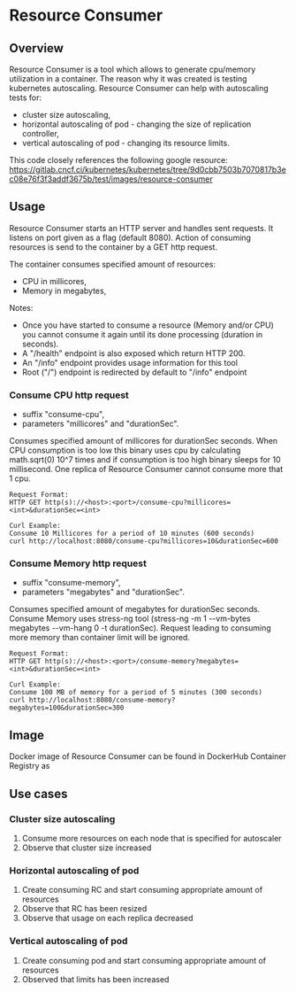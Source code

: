 # Resource Consumer

## Overview
Resource Consumer is a tool which allows to generate cpu/memory utilization in a container.
The reason why it was created is testing kubernetes autoscaling.
Resource Consumer can help with autoscaling tests for:
- cluster size autoscaling,
- horizontal autoscaling of pod - changing the size of replication controller,
- vertical autoscaling of pod - changing its resource limits.

This code closely references the following google resource:  
https://gitlab.cncf.ci/kubernetes/kubernetes/tree/9d0cbb7503b7070817b3ec08e76f3f3addf3675b/test/images/resource-consumer

## Usage
Resource Consumer starts an HTTP server and handles sent requests.
It listens on port given as a flag (default 8080).
Action of consuming resources is send to the container by a GET http request.

The container consumes specified amount of resources:
- CPU in millicores,
- Memory in megabytes,

Notes:
- Once you have started to consume a resource (Memory and/or CPU) you cannot consume it again until its done processing (duration in seconds).
- A "/health" endpoint is also exposed which return HTTP 200.
- An "/info" endpoint provides usage information for this tool
- Root ("/") endpoint is redirected by default to "/info" endpoint

### Consume CPU http request
- suffix "consume-cpu",
- parameters "millicores" and "durationSec".

Consumes specified amount of millicores for durationSec seconds.
When CPU consumption is too low this binary uses cpu by calculating math.sqrt(0) 10^7 times and if consumption is too high binary sleeps for 10 millisecond.
One replica of Resource Consumer cannot consume more that 1 cpu.

```console
Request Format:
HTTP GET http(s)://<host>:<port>/consume-cpu?millicores=<int>&durationSec=<int>

Curl Example:  
Consume 10 Millicores for a period of 10 minutes (600 seconds)  
curl http://localhost:8080/consume-cpu?millicores=10&durationSec=600
```

### Consume Memory http request
- suffix "consume-memory",
- parameters "megabytes" and "durationSec".

Consumes specified amount of megabytes for durationSec seconds.
Consume Memory uses stress-ng tool (stress-ng -m 1 --vm-bytes megabytes --vm-hang 0 -t durationSec).
Request leading to consuming more memory than container limit will be ignored.

```console
Request Format:  
HTTP GET http(s)://<host>:<port>/consume-memory?megabytes=<int>&durationSec=<int>

Curl Example:  
Consume 100 MB of memory for a period of 5 minutes (300 seconds)  
curl http://localhost:8080/consume-memory?megabytes=100&durationSec=300
```

## Image

Docker image of Resource Consumer can be found in DockerHub Container Registry as <fill-in-data>

## Use cases

### Cluster size autoscaling
1. Consume more resources on each node that is specified for autoscaler
2. Observe that cluster size increased

### Horizontal autoscaling of pod
1. Create consuming RC and start consuming appropriate amount of resources
2. Observe that RC has been resized
3. Observe that usage on each replica decreased

### Vertical autoscaling of pod
1. Create consuming pod and start consuming appropriate amount of resources
2. Observed that limits has been increased
